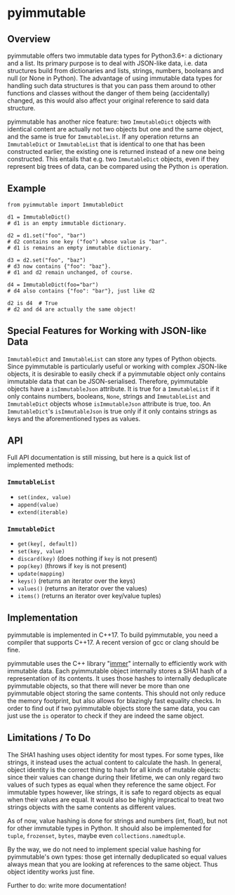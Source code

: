 # pyimmutable

## Overview

pyimmutable offers two immutable data types for Python3.6+: a dictionary and a list. Its primary purpose is to deal with JSON-like data, i.e. data structures build from dictionaries and lists, strings, numbers, booleans and null (or None in Python). The advantage of using immutable data types for handling such data structures is that you can pass them around to other functions and classes without the danger of them being (accidentally) changed, as this would also affect your original reference to said data structure.

pyimmutable has another nice feature: two `ImmutableDict` objects with identical content are actually not two objects but one and the same object, and the same is true for `ImmutableList`. If any operation returns an `ImmutableDict` or `ImmutableList` that is identical to one that has been constructed earlier, the existing one is returned instead of a new one being constructed. This entails that e.g. two `ImmutableDict` objects, even if they represent big trees of data, can be compared using the Python `is` operation.

## Example

    from pyimmutable import ImmutableDict

    d1 = ImmutableDict()
    # d1 is an empty immutable dictionary.

    d2 = d1.set("foo", "bar")
    # d2 contains one key ("foo") whose value is "bar".
    # d1 is remains an empty immutable dictionary.

    d3 = d2.set("foo", "baz")
    # d3 now contains {"foo": "baz"}.
    # d1 and d2 remain unchanged, of course.

    d4 = ImmutableDict(foo="bar")
    # d4 also contains {"foo": "bar"}, just like d2

    d2 is d4  # True
    # d2 and d4 are actually the same object!

## Special Features for Working with JSON-like Data

`ImmutableDict` and `ImmutableList` can store any types of Python objects. Since pyimmutable is particularly useful or working with complex JSON-like objects, it is desirable to easily check if a pyimmutable object only contains immutable data that can be JSON-serialised. Therefore, pyimmutable objects have a `isImmutableJson` attribute. It is true for a `ImmutableList` if it only contains numbers, booleans, `None`, strings and `ImmutableList` and `ImmutableDict` objects whose `isImmutableJson` attribute is true, too. An `ImmutableDict`'s `isImmutableJson` is true only if it only contains strings as keys and the aforementioned types as values.

## API

Full API documentation is still missing, but here is a quick list of implemented methods:

### `ImmutableList`

-   `set(index, value)`
-   `append(value)`
-   `extend(iterable)`

### `ImmutableDict`

-   `get(key[, default])`
-   `set(key, value)`
-   `discard(key)` (does nothing if `key` is not present)
-   `pop(key)` (throws if `key` is not present)
-   `update(mapping)`
-   `keys()` (returns an iterator over the keys)
-   `values()` (returns an iterator over the values)
-   `items()` (returns an iterator over key/value tuples)

## Implementation

pyimmutable is implemented in C++17. To build pyimmutable, you need a compiler that supports C++17. A recent version of gcc or clang should be fine.

pyimmutable uses the C++ library "[immer](https://github.com/arximboldi/immer)" internally to efficiently work with immutable data. Each pyimmutable object internally stores a SHA1 hash of a representation of its contents. It uses those hashes to internally deduplicate pyimmutable objects, so that there will never be more than one pyimmutable object storing the same contents. This should not only reduce the memory footprint, but also allows for blazingly fast equality checks. In order to find out if two pyimmutable objects store the same data, you can just use the `is` operator to check if they are indeed the same object.

## Limitations / To Do

The SHA1 hashing uses object identity for most types. For some types, like strings, it instead uses the actual content to calculate the hash. In general, object identity is the correct thing to hash for all kinds of mutable objects: since their values can change during their lifetime, we can only regard two values of such types as equal when they reference the same object. For immutable types however, like strings, it is safe to regard objects as equal when their values are equal. It would also be highly impractical to treat two strings objects with the same contents as different values.

As of now, value hashing is done for strings and numbers (int, float), but not for other immutable types in Python. It should also be implemented for `tuple`, `frozenset`, `bytes`, maybe even `collections.namedtuple`.

By the way, we do not need to implement special value hashing for pyimmutable's own types: those get internally deduplicated so equal values always mean that you are looking at references to the same object. Thus object identity works just fine.

Further to do: write more documentation!
